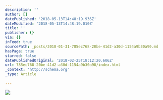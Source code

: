 ```yaml
---
description: ''
author: []
datePublished: '2018-05-13T14:48:19.936Z'
dateModified: '2018-05-13T14:48:19.010Z'
title: ''
publisher: {}
via: {}
inFeed: true
sourcePath: _posts/2018-01-31-785ec768-20be-41d2-a30d-1154a9b30a90.md
hasPage: true
starred: false
datePublishedOriginal: '2018-02-25T18:12:20.606Z'
url: 785ec768-20be-41d2-a30d-1154a9b30a90/index.html
_context: 'http://schema.org'
_type: Article

---
```

![](https://the-grid-user-content.s3-us-west-2.amazonaws.com/6b24f073-36c0-4a7b-bade-04ec4cfbe3fd.jpg)